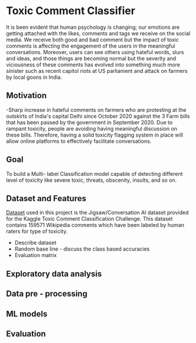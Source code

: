 
# Toxic Comment Classifier

It is been evident that human psychology is changing; our emotions are getting attached with the likes, comments and tags we receive on the social media. We receive both good and bad comment but the impact of toxic comments is affecting the engagement of the users in the meaningful conversations.
Moreover, users can see others using hateful words, slurs and ideas, and those things are becoming normal but the severity and viciousness of these comments has evolved into something much more sinister such as recent capitol riots at US parliament and attack on farmers by local goons in India.

## Motivation
-Sharp increase in hateful comments on farmers who are protesting at the outskirts of India's capital Delhi since October 2020 against the 3 Farm bills that has been passed by the government in September 2020. Due to rampant toxicity, people are avoiding having meaningful discussion on these bills. Therefore, having a solid toxicity flagging system in place will allow online platforms to effectively facilitate conversations.

## Goal 
To build a Multi- label Classification model capable of detecting different level of toxicity like severe toxic, threats, obscenity, insults, and so on. 

## Dataset and Features
 <!-- Links -->
 [Dataset](https://www.kaggle.com/c/jigsaw-toxic-comment-classification-challenge/data) used in this project is the Jigsaw/Conversation AI dataset provided for the Kaggle Toxic Comment Classification Challenge. This dataset contains 159571 Wikipedia comments which have been labeled by human raters for type of toxicity.
<!-- UL -->
* Describe dataset
* Random base line - discuss the class based accuracies
* Evaluation matrix

## Exploratory data analysis


## Data pre - processing


## ML models 

## Evaluation

